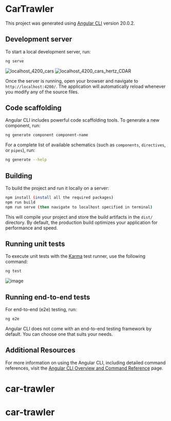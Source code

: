 # CarTrawler

This project was generated using [Angular CLI](https://github.com/angular/angular-cli) version 20.0.2.

## Development server

To start a local development server, run:

```bash
ng serve
```
![localhost_4200_cars](https://github.com/user-attachments/assets/f8e685c6-d6de-4fe9-8e5c-8066f103791c)
![localhost_4200_cars_hertz_CDAR](https://github.com/user-attachments/assets/bee68e9c-e423-4b9b-b423-72754f85e2ba)



Once the server is running, open your browser and navigate to `http://localhost:4200/`. The application will automatically reload whenever you modify any of the source files.

## Code scaffolding

Angular CLI includes powerful code scaffolding tools. To generate a new component, run:

```bash
ng generate component component-name
```

For a complete list of available schematics (such as `components`, `directives`, or `pipes`), run:

```bash
ng generate --help
```

## Building

To build the project and run it locally on a server:

```bash
npm install (install all the required packages)
npm run build
npm run serve (then navigate to localhost specified in terminal)
```

This will compile your project and store the build artifacts in the `dist/` directory. By default, the production build optimizes your application for performance and speed.

## Running unit tests

To execute unit tests with the [Karma](https://karma-runner.github.io) test runner, use the following command:

```bash
ng test
```
![image](https://github.com/user-attachments/assets/d7448e82-a681-4606-8dc5-b30b3130174a)

## Running end-to-end tests

For end-to-end (e2e) testing, run:

```bash
ng e2e
```

Angular CLI does not come with an end-to-end testing framework by default. You can choose one that suits your needs.

## Additional Resources

For more information on using the Angular CLI, including detailed command references, visit the [Angular CLI Overview and Command Reference](https://angular.dev/tools/cli) page.
# car-trawler
# car-trawler
